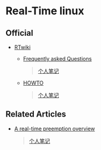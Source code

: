 Real-Time linux
===============

## Official

+ [RTwiki](https://rt.wiki.kernel.org/index.php/Main_page)

	+ [Frequently asked Questions](https://rt.wiki.kernel.org/index.php/Frequently_Asked_Questions)

		> [个人笔记](./QA.md)

	+ [HOWTO](https://rt.wiki.kernel.org/index.php/RT_PREEMPT_HOWTO)

		> [个人笔记](./HOWTO.md)

## Related Articles

+ [A real-time preemption overview](http://lwn.net/Articles/146861/)

	> [个人笔记](./a-realtime-preemption-overview.md)
